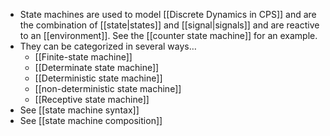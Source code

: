 * State machines are used to model [[Discrete Dynamics in CPS]] and are the combination of [[state|states]] and [[signal|signals]] and are reactive to an [[environment]]. See the [[counter state machine]] for an example.
* They can be categorized in several ways…
	* [[Finite-state machine]]
	* [[Determinate state machine]]
	* [[Deterministic state machine]]
	* [[non-deterministic state machine]]
	* [[Receptive state machine]]
* See [[state machine syntax]]
* See [[state machine composition]]